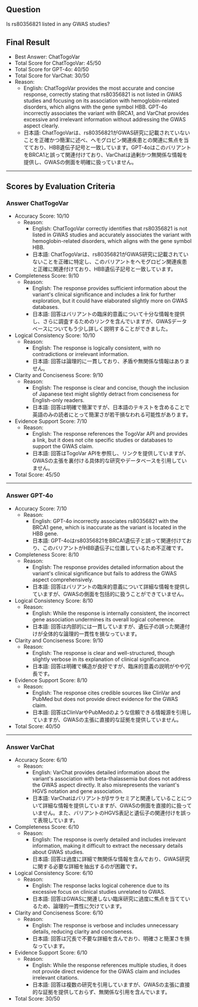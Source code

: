 ## Question

Is rs80356821 listed in any GWAS studies?

## Final Result

- Best Answer: ChatTogoVar
- Total Score for ChatTogoVar: 45/50
- Total Score for GPT-4o: 40/50
- Total Score for VarChat: 30/50
- Reason:
  - English: ChatTogoVar provides the most accurate and concise response, correctly stating that rs80356821 is not listed in GWAS studies and focusing on its association with hemoglobin-related disorders, which aligns with the gene symbol HBB. GPT-4o incorrectly associates the variant with BRCA1, and VarChat provides excessive and irrelevant information without addressing the GWAS aspect clearly.
  - 日本語: ChatTogoVarは、rs80356821がGWAS研究に記載されていないことを正確かつ簡潔に述べ、ヘモグロビン関連疾患との関連に焦点を当てており、HBB遺伝子記号と一致しています。GPT-4oはこのバリアントをBRCA1と誤って関連付けており、VarChatは過剰かつ無関係な情報を提供し、GWASの側面を明確に扱っていません。

---

## Scores by Evaluation Criteria

### Answer ChatTogoVar
- Accuracy Score: 10/10
  - Reason: 
    - English: ChatTogoVar correctly identifies that rs80356821 is not listed in GWAS studies and accurately associates the variant with hemoglobin-related disorders, which aligns with the gene symbol HBB.
    - 日本語: ChatTogoVarは、rs80356821がGWAS研究に記載されていないことを正確に特定し、このバリアントをヘモグロビン関連疾患と正確に関連付けており、HBB遺伝子記号と一致しています。
- Completeness Score: 9/10
  - Reason: 
    - English: The response provides sufficient information about the variant's clinical significance and includes a link for further exploration, but it could have elaborated slightly more on GWAS databases.
    - 日本語: 回答はバリアントの臨床的意義について十分な情報を提供し、さらに調査するためのリンクを含んでいますが、GWASデータベースについてもう少し詳しく説明することができました。
- Logical Consistency Score: 10/10
  - Reason: 
    - English: The response is logically consistent, with no contradictions or irrelevant information.
    - 日本語: 回答は論理的に一貫しており、矛盾や無関係な情報はありません。
- Clarity and Conciseness Score: 9/10
  - Reason: 
    - English: The response is clear and concise, though the inclusion of Japanese text might slightly detract from conciseness for English-only readers.
    - 日本語: 回答は明確で簡潔ですが、日本語のテキストを含めることで英語のみの読者にとって簡潔さが若干損なわれる可能性があります。
- Evidence Support Score: 7/10
  - Reason: 
    - English: The response references the TogoVar API and provides a link, but it does not cite specific studies or databases to support the GWAS claim.
    - 日本語: 回答はTogoVar APIを参照し、リンクを提供していますが、GWASの主張を裏付ける具体的な研究やデータベースを引用していません。
- Total Score: 45/50

---

### Answer GPT-4o
- Accuracy Score: 7/10
  - Reason: 
    - English: GPT-4o incorrectly associates rs80356821 with the BRCA1 gene, which is inaccurate as the variant is located in the HBB gene.
    - 日本語: GPT-4oはrs80356821をBRCA1遺伝子と誤って関連付けており、このバリアントがHBB遺伝子に位置しているため不正確です。
- Completeness Score: 8/10
  - Reason: 
    - English: The response provides detailed information about the variant's clinical significance but fails to address the GWAS aspect comprehensively.
    - 日本語: 回答はバリアントの臨床的意義について詳細な情報を提供していますが、GWASの側面を包括的に扱うことができていません。
- Logical Consistency Score: 8/10
  - Reason: 
    - English: While the response is internally consistent, the incorrect gene association undermines its overall logical coherence.
    - 日本語: 回答は内部的には一貫していますが、遺伝子の誤った関連付けが全体的な論理的一貫性を損なっています。
- Clarity and Conciseness Score: 9/10
  - Reason: 
    - English: The response is clear and well-structured, though slightly verbose in its explanation of clinical significance.
    - 日本語: 回答は明確で構造が良好ですが、臨床的意義の説明がやや冗長です。
- Evidence Support Score: 8/10
  - Reason: 
    - English: The response cites credible sources like ClinVar and PubMed but does not provide direct evidence for the GWAS claim.
    - 日本語: 回答はClinVarやPubMedのような信頼できる情報源を引用していますが、GWASの主張に直接的な証拠を提供していません。
- Total Score: 40/50

---

### Answer VarChat
- Accuracy Score: 6/10
  - Reason: 
    - English: VarChat provides detailed information about the variant's association with beta-thalassemia but does not address the GWAS aspect directly. It also misrepresents the variant's HGVS notation and gene association.
    - 日本語: VarChatはバリアントがβサラセミアと関連していることについて詳細な情報を提供していますが、GWASの側面を直接的に扱っていません。また、バリアントのHGVS表記と遺伝子の関連付けを誤って表現しています。
- Completeness Score: 6/10
  - Reason: 
    - English: The response is overly detailed and includes irrelevant information, making it difficult to extract the necessary details about GWAS studies.
    - 日本語: 回答は過度に詳細で無関係な情報を含んでおり、GWAS研究に関する必要な詳細を抽出するのが困難です。
- Logical Consistency Score: 6/10
  - Reason: 
    - English: The response lacks logical coherence due to its excessive focus on clinical studies unrelated to GWAS.
    - 日本語: 回答はGWASに関連しない臨床研究に過度に焦点を当てているため、論理的一貫性に欠けています。
- Clarity and Conciseness Score: 6/10
  - Reason: 
    - English: The response is verbose and includes unnecessary details, reducing clarity and conciseness.
    - 日本語: 回答は冗長で不要な詳細を含んでおり、明確さと簡潔さを損なっています。
- Evidence Support Score: 6/10
  - Reason: 
    - English: While the response references multiple studies, it does not provide direct evidence for the GWAS claim and includes irrelevant citations.
    - 日本語: 回答は複数の研究を引用していますが、GWASの主張に直接的な証拠を提供しておらず、無関係な引用を含んでいます。
- Total Score: 30/50